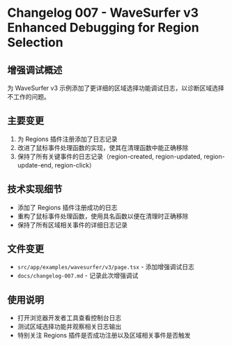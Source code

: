 # Changelog 007 - WaveSurfer v3 Enhanced Debugging for Region Selection

## 增强调试概述
为 WaveSurfer v3 示例添加了更详细的区域选择功能调试日志，以诊断区域选择不工作的问题。

## 主要变更
1. 为 Regions 插件注册添加了日志记录
2. 改进了鼠标事件处理函数的实现，使其在清理函数中能正确移除
3. 保持了所有关键事件的日志记录（region-created, region-updated, region-update-end, region-click）

## 技术实现细节
- 添加了 Regions 插件注册成功的日志
- 重构了鼠标事件处理函数，使用具名函数以便在清理时正确移除
- 保持了所有区域相关事件的详细日志记录

## 文件变更
- `src/app/examples/wavesurfer/v3/page.tsx` - 添加增强调试日志
- `docs/changelog-007.md` - 记录此次增强调试

## 使用说明
- 打开浏览器开发者工具查看控制台日志
- 测试区域选择功能并观察相关日志输出
- 特别关注 Regions 插件是否成功注册以及区域相关事件是否触发